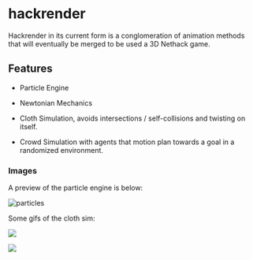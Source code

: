 # hackrender
Hackrender in its current form is a conglomeration of animation methods that will eventually be merged to be used a 3D Nethack game.

## Features
- Particle Engine

- Newtonian Mechanics

- Cloth Simulation, avoids intersections / self-collisions and twisting on itself.

- Crowd Simulation with agents that motion plan towards a goal in a randomized environment.

### Images
A preview of the particle engine is below:

![particles](http://i.imgur.com/6SwwNV9.png)

Some gifs of the cloth sim:

![](https://i.imgur.com/CmLoxh1.gif)

![](https://i.imgur.com/MeCfIaO.gifv)